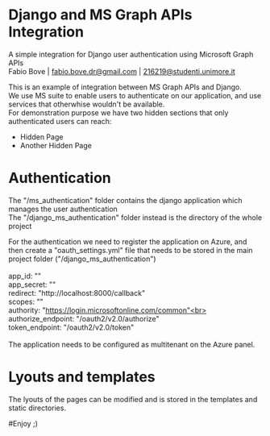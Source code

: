 # Django and MS Graph APIs Integration
A simple integration for Django user authentication using Microsoft Graph APIs<br>
Fabio Bove | fabio.bove.dr@gmail.com | 216219@studenti.unimore.it<br>

This is an example of integration between MS Graph APIs and Django.<br>
We use MS suite to enable users to authenticate on our application, and use services that otherwhise wouldn't be available.<br>
For demonstration purpose we have two hidden sections that only authenticated users can reach:
 - Hidden Page
 - Another Hidden Page

# Authentication  
The "/ms_authentication" folder contains the django application which manages the user authentication<br>
The "/django_ms_authentication" folder instead is the directory of the whole project<br>

For the authentication we need to register the application on Azure, and then create a "oauth_settings.yml" file
that needs to be stored in the main project folder ("/django_ms_authentication")<br>
<br>
app_id: "" <br>
app_secret: "" <br>
redirect: "http://localhost:8000/callback" <br>
scopes: ""<br>
authority: "https://login.microsoftonline.com/common"<br>
authorize_endpoint: "/oauth2/v2.0/authorize"<br>
token_endpoint: "/oauth2/v2.0/token"<br>
<br>
The application needs to be configured as multitenant on the Azure panel.
<br>
# Lyouts and templates
The lyouts of the pages can be modified and is stored in the templates and static directories.<br>


#Enjoy ;)